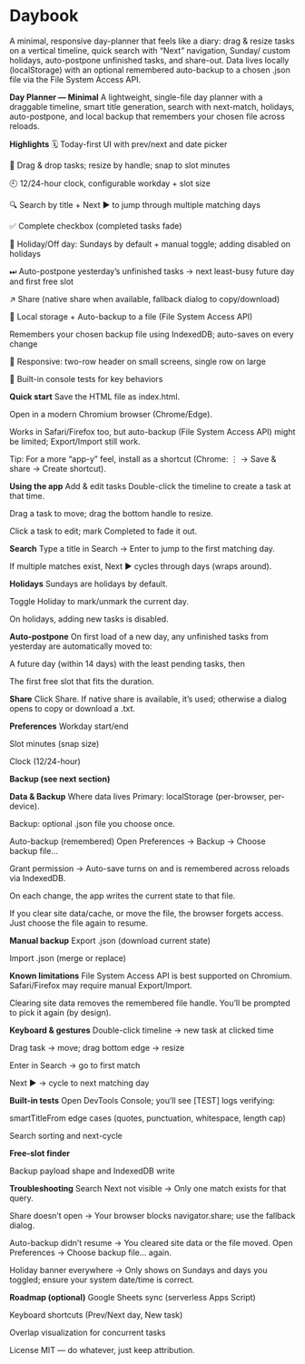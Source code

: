 # Daybook
A minimal, responsive day-planner that feels like a diary: drag &amp; resize tasks on a vertical timeline, quick search with “Next” navigation, Sunday/ custom holidays, auto-postpone unfinished tasks, and share-out. Data lives locally (localStorage) with an optional remembered auto-backup to a chosen .json file via the File System Access API.

**Day Planner — Minimal**
A lightweight, single-file day planner with a draggable timeline, smart title generation, search with next-match, holidays, auto-postpone, and local backup that remembers your chosen file across reloads.

**Highlights**
🗓 Today-first UI with prev/next and date picker

🧲 Drag & drop tasks; resize by handle; snap to slot minutes

🕘 12/24-hour clock, configurable workday + slot size

🔍 Search by title + Next ▶ to jump through multiple matching days

✅ Complete checkbox (completed tasks fade)

🚫 Holiday/Off day: Sundays by default + manual toggle; adding disabled on holidays

⏭ Auto-postpone yesterday’s unfinished tasks → next least-busy future day and first free slot

↗ Share (native share when available, fallback dialog to copy/download)

💾 Local storage + Auto-backup to a file (File System Access API)

Remembers your chosen backup file using IndexedDB; auto-saves on every change

📱 Responsive: two-row header on small screens, single row on large

🧪 Built-in console tests for key behaviors

**Quick start**
Save the HTML file as index.html.

Open in a modern Chromium browser (Chrome/Edge).

Works in Safari/Firefox too, but auto-backup (File System Access API) might be limited; Export/Import still work.

Tip: For a more “app-y” feel, install as a shortcut (Chrome: ⋮ → Save & share → Create shortcut).

**Using the app**
Add & edit tasks
Double-click the timeline to create a task at that time.

Drag a task to move; drag the bottom handle to resize.

Click a task to edit; mark Completed to fade it out.

**Search**
Type a title in Search → Enter to jump to the first matching day.

If multiple matches exist, Next ▶ cycles through days (wraps around).

**Holidays**
Sundays are holidays by default.

Toggle Holiday to mark/unmark the current day.

On holidays, adding new tasks is disabled.

**Auto-postpone**
On first load of a new day, any unfinished tasks from yesterday are automatically moved to:

A future day (within 14 days) with the least pending tasks, then

The first free slot that fits the duration.

**Share**
Click Share. If native share is available, it’s used; otherwise a dialog opens to copy or download a .txt.

**Preferences**
Workday start/end

Slot minutes (snap size)

Clock (12/24-hour)

**Backup (see next section)**

**Data & Backup**
Where data lives
Primary: localStorage (per-browser, per-device).

Backup: optional .json file you choose once.

Auto-backup (remembered)
Open Preferences → Backup → Choose backup file…

Grant permission → Auto-save turns on and is remembered across reloads via IndexedDB.

On each change, the app writes the current state to that file.

If you clear site data/cache, or move the file, the browser forgets access. Just choose the file again to resume.

**Manual backup**
Export .json (download current state)

Import .json (merge or replace)

**Known limitations**
File System Access API is best supported on Chromium. Safari/Firefox may require manual Export/Import.

Clearing site data removes the remembered file handle. You’ll be prompted to pick it again (by design).

**Keyboard & gestures**
Double-click timeline → new task at clicked time

Drag task → move; drag bottom edge → resize

Enter in Search → go to first match

Next ▶ → cycle to next matching day

**Built-in tests**
Open DevTools Console; you’ll see [TEST] logs verifying:

smartTitleFrom edge cases (quotes, punctuation, whitespace, length cap)

Search sorting and next-cycle

**Free-slot finder**

Backup payload shape and IndexedDB write

**Troubleshooting**
Search Next not visible → Only one match exists for that query.

Share doesn’t open → Your browser blocks navigator.share; use the fallback dialog.

Auto-backup didn’t resume → You cleared site data or the file moved. Open Preferences → Choose backup file… again.

Holiday banner everywhere → Only shows on Sundays and days you toggled; ensure your system date/time is correct.

**Roadmap (optional)**
Google Sheets sync (serverless Apps Script)

Keyboard shortcuts (Prev/Next day, New task)

Overlap visualization for concurrent tasks

License
MIT — do whatever, just keep attribution.

